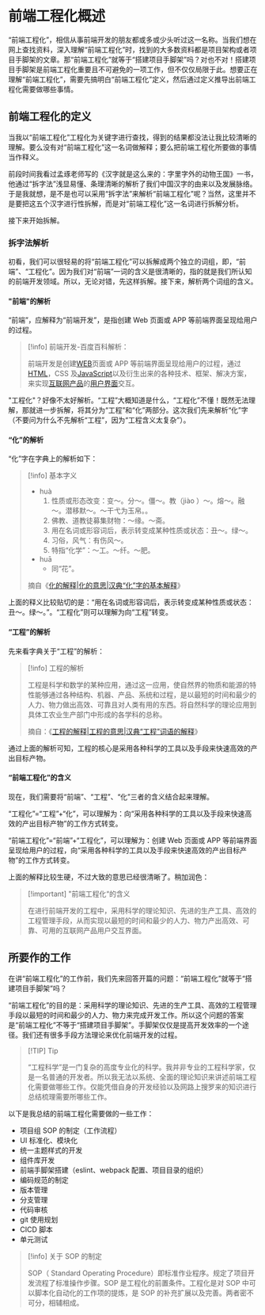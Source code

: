# 前端工程化概述

“前端工程化”，相信从事前端开发的朋友都或多或少头听过这一名称。当我们想在网上查找资料，深入理解“前端工程化”时，找到的大多数资料都是项目架构或者项目手脚架的文章。那“前端工程化”就等于“搭建项目手脚架”吗？对也不对！搭建项目手脚架是前端工程化重要且不可避免的一项工作，但不仅仅局限于此。想要正在理解“前端工程化”，需要先搞明白“前端工程化”定义，然后通过定义推导出前端工程化需要做哪些事情。

## 前端工程化的定义

当我以“前端工程化”工程化为关键字进行查找，得到的结果都没法让我比较清晰的理解。要么没有对“前端工程化”这一名词做解释；要么把前端工程化所要做的事情当作释义。

前段时间我看过孟琢老师写的《汉字就是这么来的：字里字外的动物王国》一书，他通过“拆字法”浅显易懂、条理清晰的解析了我们中国汉字的由来以及发展脉络。于是我就想，是不是也可以采用“拆字法”来解析“前端工程化”呢？当然，这里并不是要把这五个汉字进行性拆解，而是对“前端工程化”这一名词进行拆解分析。

接下来开始拆解。

### 拆字法解析

初看，我们可以很轻易的将“前端工程化”可以拆解成两个独立的词组，即，“前端”、“工程化”。因为我们对“前端”一词的含义是很清晰的，指的就是我们所认知的前端开发领域。所以，无论对错，先这样拆解。接下来，解析两个词组的含义。

#### "前端"的解析

“前端”，应解释为“前端开发”，是指创建 Web 页面或 APP 等前端界面呈现给用户的过程。

> [!info] 前端开发-百度百科解析：
>
> 前端开发是创建[WEB](https://baike.baidu.com/item/WEB/150564?fromModule=lemma_inlink)页面或 APP 等前端界面呈现给用户的过程，通过[HTML](https://baike.baidu.com/item/HTML/97049?fromModule=lemma_inlink)，CSS 及[JavaScript](https://baike.baidu.com/item/JavaScript/321142?fromModule=lemma_inlink)以及衍生出来的各种技术、框架、解决方案，来实现[互联网产品](https://baike.baidu.com/item/互联网产品/10881649?fromModule=lemma_inlink)的[用户界面](https://baike.baidu.com/item/用户界面/6582461?fromModule=lemma_inlink)交互。

"工程化"？好像不太好解析。“工程”大概知道是什么，“工程化”不懂！既然无法理解，那就进一步拆解，将其分为“工程”和“化”两部分。这次我们先来解析“化”字（不要问为什么不先解析“工程”，因为“工程含义太复杂”）。

#### “化”的解析

“化”字在字典上的解析如下：

> [!info] 基本字义
>
> - huà
>   1. 性质或形态改变：变～。分～。僵～。教（jiào ）～。熔～。融～。潜移默～。～干弋为玉帛。。
>   2. 佛教、道教徒募集财物：～缘。～斋。
>   3. 用在名词或形容词后，表示转变成某种性质或状态：丑～。绿～。
>   4. 习俗，风气：有伤风～。
>   5. 特指“化学”：～工。～纤。～肥。
> - huā
>   - 同“花”。
>
> 摘自《[化的解释|化的意思|汉典“化”字的基本解释](https://www.zdic.net/hans/化)》

上面的释义比较贴切的是：“用在名词或形容词后，表示转变成某种性质或状态：丑～。绿～。”。“工程化”则可以理解为向“工程”转变。

#### “工程”的解析

先来看字典关于“工程”的解析：

> [!info] 工程的解析
>
> 工程是科学和数学的某种应用，通过这一应用，使自然界的物质和能源的特性能够通过各种结构、机器、产品、系统和过程，是以最短的时间和最少的人力、物力做出高效、可靠且对人类有用的东西。将自然科学的理论应用到具体工农业生产部门中形成的各学科的总称。
>
> 摘自：《[工程的解释|工程的意思|汉典“工程”词语的解释](https://www.zdic.net/hans/工程)》

通过上面的解析可知，工程的核心是采用各种科学的工具以及手段来快速高效的产出目标产物。

#### “前端工程化”的含义

现在，我们需要将“前端”、“工程”、“化”三者的含义结合起来理解。

“工程化”=“工程”+“化”，可以理解为：向“采用各种科学的工具以及手段来快速高效的产出目标产物”的工作方式转变。

“前端工程化”=“前端”+“工程化”，可以理解为：创建 Web 页面或 APP 等前端界面呈现给用户的过程，向“采用各种科学的工具以及手段来快速高效的产出目标产物”的工作方式转变。

上面的解释比较生硬，不过大致的意思已经很清晰了。稍加润色：

> [!important] "前端工程化“的含义
>
> 在进行前端开发的工程中，采用科学的理论知识、先进的生产工具、高效的工程管理手段，从而实现以最短的时间和最少的人力、物力产出高效、可靠、可用的互联网产品用户交互界面。

## 所要作的工作

在讲“前端工程化”的工作前，我们先来回答开篇的问题：“前端工程化”就等于“搭建项目手脚架”吗？

“前端工程化”的目的是：采用科学的理论知识、先进的生产工具、高效的工程管理手段以最短的时间和最少的人力、物力来完成开发工作。所以这个问题的答案是“前端工程化”不等于“搭建项目手脚架”。手脚架仅仅是提高开发效率的一个途径。我们还有很多手段方法理论来优化前端开发的过程。

> [!TIP] Tip
>
> “工程科学”是一门复杂的高度专业化的科学。我并非专业的工程科学家，仅是一名普通的开发者。所以我无法以系统、全面的理论知识来讲述前端工程化需要做哪些工作。仅能凭借自身的开发经验以及网路上搜罗来的知识进行总结梳理需要所哪些工作。

以下是我总结的前端工程化需要做的一些工作：

- 项目组 SOP 的制定（工作流程）
- UI 标准化、模块化
- 统一主题样式的开发
- 组件库开发
- 前端手脚架搭建（eslint、webpack 配置、项目目录的组织）
- 编码规范的制定
- 版本管理
- 分支管理
- 代码审核
- git 使用规划
- CICD 脚本
- 单元测试

> [!info] 关于 SOP 的制定
>
> SOP（ Standard Operating Procedure）即标准作业程序。规定了项目开发流程了标准操作步骤。SOP 是工程化的前置条件。工程化是对 SOP 中可以脚本化自动化的工作项的提炼，是 SOP 的补充扩展以及完善。两者密不可分，相辅相成。
